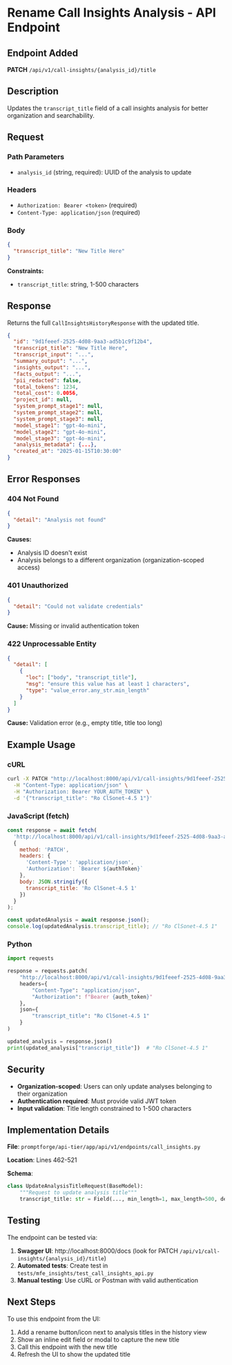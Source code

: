 # Rename Call Insights Analysis - API Endpoint

## Endpoint Added

**PATCH** `/api/v1/call-insights/{analysis_id}/title`

## Description

Updates the `transcript_title` field of a call insights analysis for better organization and searchability.

## Request

### Path Parameters
- `analysis_id` (string, required): UUID of the analysis to update

### Headers
- `Authorization: Bearer <token>` (required)
- `Content-Type: application/json` (required)

### Body
```json
{
  "transcript_title": "New Title Here"
}
```

**Constraints:**
- `transcript_title`: string, 1-500 characters

## Response

Returns the full `CallInsightsHistoryResponse` with the updated title.

```json
{
  "id": "9d1feeef-2525-4d08-9aa3-ad5b1c9f12b4",
  "transcript_title": "New Title Here",
  "transcript_input": "...",
  "summary_output": "...",
  "insights_output": "...",
  "facts_output": "...",
  "pii_redacted": false,
  "total_tokens": 1234,
  "total_cost": 0.0056,
  "project_id": null,
  "system_prompt_stage1": null,
  "system_prompt_stage2": null,
  "system_prompt_stage3": null,
  "model_stage1": "gpt-4o-mini",
  "model_stage2": "gpt-4o-mini",
  "model_stage3": "gpt-4o-mini",
  "analysis_metadata": {...},
  "created_at": "2025-01-15T10:30:00"
}
```

## Error Responses

### 404 Not Found
```json
{
  "detail": "Analysis not found"
}
```

**Causes:**
- Analysis ID doesn't exist
- Analysis belongs to a different organization (organization-scoped access)

### 401 Unauthorized
```json
{
  "detail": "Could not validate credentials"
}
```

**Cause:** Missing or invalid authentication token

### 422 Unprocessable Entity
```json
{
  "detail": [
    {
      "loc": ["body", "transcript_title"],
      "msg": "ensure this value has at least 1 characters",
      "type": "value_error.any_str.min_length"
    }
  ]
}
```

**Cause:** Validation error (e.g., empty title, title too long)

## Example Usage

### cURL
```bash
curl -X PATCH "http://localhost:8000/api/v1/call-insights/9d1feeef-2525-4d08-9aa3-ad5b1c9f12b4/title" \
  -H "Content-Type: application/json" \
  -H "Authorization: Bearer YOUR_AUTH_TOKEN" \
  -d '{"transcript_title": "Ro ClSonet-4.5 1"}'
```

### JavaScript (fetch)
```javascript
const response = await fetch(
  'http://localhost:8000/api/v1/call-insights/9d1feeef-2525-4d08-9aa3-ad5b1c9f12b4/title',
  {
    method: 'PATCH',
    headers: {
      'Content-Type': 'application/json',
      'Authorization': `Bearer ${authToken}`
    },
    body: JSON.stringify({
      transcript_title: 'Ro ClSonet-4.5 1'
    })
  }
);

const updatedAnalysis = await response.json();
console.log(updatedAnalysis.transcript_title); // "Ro ClSonet-4.5 1"
```

### Python
```python
import requests

response = requests.patch(
    "http://localhost:8000/api/v1/call-insights/9d1feeef-2525-4d08-9aa3-ad5b1c9f12b4/title",
    headers={
        "Content-Type": "application/json",
        "Authorization": f"Bearer {auth_token}"
    },
    json={
        "transcript_title": "Ro ClSonet-4.5 1"
    }
)

updated_analysis = response.json()
print(updated_analysis["transcript_title"])  # "Ro ClSonet-4.5 1"
```

## Security

- **Organization-scoped**: Users can only update analyses belonging to their organization
- **Authentication required**: Must provide valid JWT token
- **Input validation**: Title length constrained to 1-500 characters

## Implementation Details

**File**: `promptforge/api-tier/app/api/v1/endpoints/call_insights.py`

**Location**: Lines 462-521

**Schema**:
```python
class UpdateAnalysisTitleRequest(BaseModel):
    """Request to update analysis title"""
    transcript_title: str = Field(..., min_length=1, max_length=500, description="New title for the analysis")
```

## Testing

The endpoint can be tested via:
1. **Swagger UI**: http://localhost:8000/docs (look for PATCH `/api/v1/call-insights/{analysis_id}/title`)
2. **Automated tests**: Create test in `tests/mfe_insights/test_call_insights_api.py`
3. **Manual testing**: Use cURL or Postman with valid authentication

## Next Steps

To use this endpoint from the UI:

1. Add a rename button/icon next to analysis titles in the history view
2. Show an inline edit field or modal to capture the new title
3. Call this endpoint with the new title
4. Refresh the UI to show the updated title
